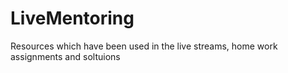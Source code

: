 # LiveMentoring
Resources which have been used in the live streams, home work assignments and soltuions
